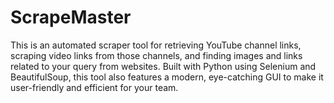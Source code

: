 # ScrapeMaster
 This is an automated scraper tool for retrieving YouTube channel links, scraping video links from those channels, and finding images and links related to your query from websites. Built with Python using Selenium and BeautifulSoup, this tool also features a modern, eye-catching GUI to make it user-friendly and efficient for your team.
